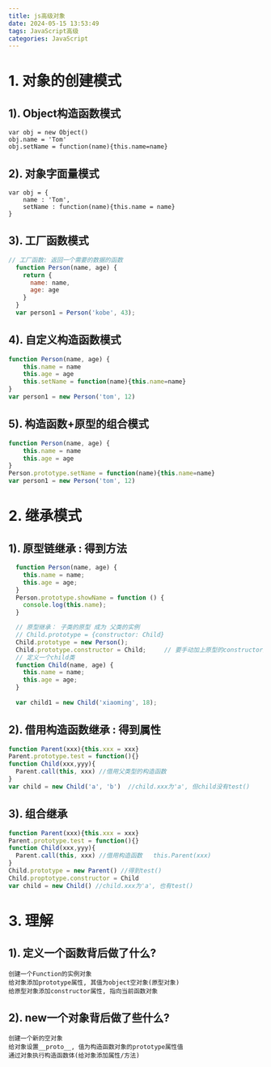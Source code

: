 ```yaml
---
title: js高级对象
date: 2024-05-15 13:53:49
tags: JavaScript高级
categories: JavaScript
---
```


# 1. 对象的创建模式
## 1). Object构造函数模式
	var obj = new Object()
	obj.name = 'Tom'
	obj.setName = function(name){this.name=name}
## 2). 对象字面量模式
	var obj = {
		name : 'Tom',
		setName : function(name){this.name = name}
	}
## 3). 工厂函数模式

```js
// 工厂函数: 返回一个需要的数据的函数
  function Person(name, age) {
    return {
      name: name,
      age: age
    }
  }
  var person1 = Person('kobe', 43);
```

## 4). 自定义构造函数模式

```js 
function Person(name, age) {
	this.name = name
	this.age = age
	this.setName = function(name){this.name=name}
}
var person1 = new Person('tom', 12)
```
## 5). 构造函数+原型的组合模式
```js 
function Person(name, age) {
	this.name = name
	this.age = age
}
Person.prototype.setName = function(name){this.name=name}
var person1 = new Person('tom', 12)
```

# 2. 继承模式
## 1). 原型链继承 : 得到方法
```js
  function Person(name, age) {  
    this.name = name;
    this.age = age;
  }
  Person.prototype.showName = function () {
    console.log(this.name);
  }

  // 原型继承： 子类的原型 成为 父类的实例
  // Child.prototype = {constructor: Child}
  Child.prototype = new Person();
  Child.prototype.constructor = Child;     // 要手动加上原型的constructor属性
  // 定义一个child类
  function Child(name, age) {
    this.name = name;
    this.age = age;
  }
  
  var child1 = new Child('xiaoming', 18);
```
## 2). 借用构造函数继承 : 得到属性
```js
function Parent(xxx){this.xxx = xxx}
Parent.prototype.test = function(){}
function Child(xxx,yyy){
  Parent.call(this, xxx) //借用父类型的构造函数 
}
var child = new Child('a', 'b')  //child.xxx为'a', 但child没有test()
```

## 3). 组合继承
```js
function Parent(xxx){this.xxx = xxx}
Parent.prototype.test = function(){}
function Child(xxx,yyy){
  Parent.call(this, xxx) //借用构造函数   this.Parent(xxx)
}
Child.prototype = new Parent() //得到test()
Child.proptotype.constructor = Child
var child = new Child() //child.xxx为'a', 也有test()
```

# 3. 理解
## 1). 定义一个函数背后做了什么?
	创建一个Function的实例对象
	给对象添加prototype属性, 其值为object空对象(原型对象)
	给原型对象添加constructor属性, 指向当前函数对象
## 2). new一个对象背后做了些什么?
	创建一个新的空对象
	给对象设置__proto__, 值为构造函数对象的prototype属性值
	通过对象执行构造函数体(给对象添加属性/方法)
